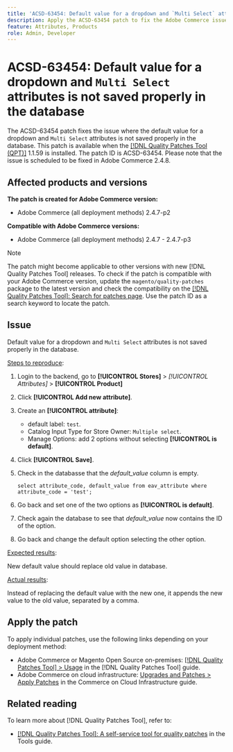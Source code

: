 ```yaml
---
title: 'ACSD-63454: Default value for a dropdown and `Multi Select` attributes is not saved properly in the database'
description: Apply the ACSD-63454 patch to fix the Adobe Commerce issue where the default value for a dropdown and `Multi Select` attributes is not saved properly in the database.
feature: Attributes, Products
role: Admin, Developer
---
```


# ACSD-63454: Default value for a dropdown and `Multi Select` attributes is not saved properly in the database

The ACSD-63454 patch fixes the issue where the default value for a dropdown and `Multi Select` attributes is not saved properly in the database. This patch is available when the [[!DNL Quality Patches Tool (QPT)]](/help/tools/quality-patches-tool/quality-patches-tool-to-self-serve-quality-patches.md) 1.1.59 is installed. The patch ID is ACSD-63454. Please note that the issue is scheduled to be fixed in Adobe Commerce 2.4.8.

## Affected products and versions

**The patch is created for Adobe Commerce version:**

* Adobe Commerce (all deployment methods) 2.4.7-p2

**Compatible with Adobe Commerce versions:**

* Adobe Commerce (all deployment methods) 2.4.7 - 2.4.7-p3

>[!NOTE]
>
>The patch might become applicable to other versions with new [!DNL Quality Patches Tool] releases. To check if the patch is compatible with your Adobe Commerce version, update the `magento/quality-patches` package to the latest version and check the compatibility on the [[!DNL Quality Patches Tool]: Search for patches page](https://experienceleague.adobe.com/tools/commerce-quality-patches/index.html). Use the patch ID as a search keyword to locate the patch.

## Issue

Default value for a dropdown and `Multi Select` attributes is not saved properly in the database.

<u>Steps to reproduce</u>:

1. Login to the backend, go to **[!UICONTROL Stores]** > *[!UICONTROL Attributes]* > **[!UICONTROL Product]**
1. Click **[!UICONTROL Add new attribute]**. 
1. Create an **[!UICONTROL attribute]**:
    * default label: `test`.
    * Catalog Input Type for Store Owner: `Multiple select`.
    * Manage Options: add 2 options without selecting **[!UICONTROL is default]**.
1. Click **[!UICONTROL Save]**.
1. Check in the databasse that the *default_value* column is empty.

    `select attribute_code, default_value from eav_attribute where attribute_code = 'test';`

1. Go back and set one of the two options as **[!UICONTROL is default]**.
1. Check again the database to see that *default_value* now contains the ID of the option.
1. Go back and change the default option selecting the other option.

<u>Expected results</u>:

New default value should replace old value in database.

<u>Actual results</u>:

Instead of replacing the default value with the new one, it appends the new value to the old value, separated by a comma.

## Apply the patch

To apply individual patches, use the following links depending on your deployment method:

* Adobe Commerce or Magento Open Source on-premises: [[!DNL Quality Patches Tool] > Usage](/help/tools/quality-patches-tool/usage.md) in the [!DNL Quality Patches Tool] guide.
* Adobe Commerce on cloud infrastructure: [Upgrades and Patches > Apply Patches](https://experienceleague.adobe.com/docs/commerce-cloud-service/user-guide/develop/upgrade/apply-patches.html) in the Commerce on Cloud Infrastructure guide.

## Related reading

To learn more about [!DNL Quality Patches Tool], refer to:

* [[!DNL Quality Patches Tool]: A self-service tool for quality patches](/help/tools/quality-patches-tool/quality-patches-tool-to-self-serve-quality-patches.md) in the Tools guide.
